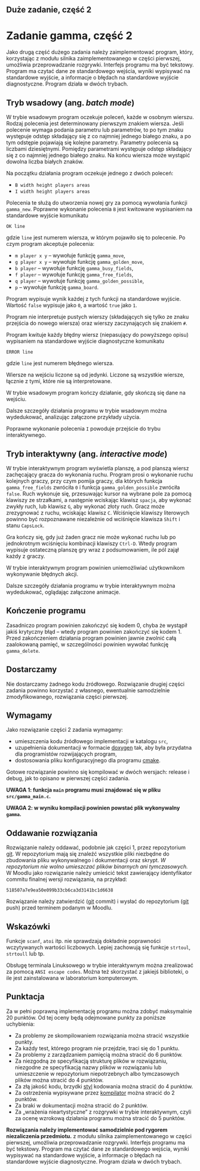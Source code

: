 ## Duże zadanie, część 2

# Zadanie gamma, część 2

Jako drugą część dużego zadania należy zaimplementować program, który, korzystając z modułu silnika zaimplementowanego w części pierwszej, umożliwia przeprowadzanie rozgrywki. Interfejs programu ma być tekstowy. Program ma czytać dane ze standardowego wejścia, wyniki wypisywać na standardowe wyjście, a informacje o błędach na standardowe wyjście diagnostyczne. Program działa w dwóch trybach.

## Tryb wsadowy (ang. _batch mode_)

W trybie wsadowym program oczekuje poleceń, każde w osobnym wierszu. Rodzaj polecenia jest determinowany pierwszym znakiem wiersza. Jeśli polecenie wymaga podania parametru lub parametrów, to po tym znaku występuje odstęp składający się z co najmniej jednego białego znaku, a po tym odstępie pojawiają się kolejne parametry. Parametry polecenia są liczbami dziesiętnymi. Pomiędzy parametrami występuje odstęp składający się z co najmniej jednego białego znaku. Na końcu wiersza może wystąpić dowolna liczba białych znaków.

Na początku działania program oczekuje jednego z dwóch poleceń:

*   `B width height players areas`
*   `I width height players areas`

Polecenia te służą do utworzenia nowej gry za pomocą wywołania funkcji `gamma_new`. Poprawne wykonanie polecenia `B` jest kwitowane wypisaniem na standardowe wyjście komunikatu

`OK line`

gdzie `line` jest numerem wiersza, w którym pojawiło się to polecenie. Po czym program akceptuje polecenia:

*   `m player x y` – wywołuje funkcję `gamma_move`,
*   `g player x y` – wywołuje funkcję `gamma_golden_move`,
*   `b player` – wywołuje funkcję `gamma_busy_fields`,
*   `f player` – wywołuje funkcję `gamma_free_fields`,
*   `q player` – wywołuje funkcję `gamma_golden_possible`,
*   `p` – wywołuje funkcję `gamma_board`.

Program wypisuje wynik każdej z tych funkcji na standardowe wyjście. Wartość `false` wypisuje jako `0`, a wartość `true` jako `1`.

Program nie interpretuje pustych wierszy (składających się tylko ze znaku przejścia do nowego wiersza) oraz wierszy zaczynających się znakiem `#`.

Program kwituje każdy błędny wiersz (niepasujący do powyższego opisu) wypisaniem na standardowe wyjście diagnostyczne komunikatu

`ERROR line`

gdzie `line` jest numerem błędnego wiersza.

Wiersze na wejściu liczone są od jedynki. Liczone są wszystkie wiersze, łącznie z tymi, które nie są interpretowane.

W trybie wsadowym program kończy działanie, gdy skończą się dane na wejściu.

Dalsze szczegóły działania programu w trybie wsadowym można wydedukować, analizując załączone przykłady użycia.

Poprawne wykonanie polecenia `I` powoduje przejście do trybu interaktywnego.

## Tryb interaktywny (ang. _interactive mode_)

W trybie interaktywnym program wyświetla planszę, a pod planszą wiersz zachęcający gracza do wykonania ruchu. Program prosi o wykonanie ruchu kolejnych graczy, przy czym pomija graczy, dla których funkcja `gamma_free_fields` zwróciła `0` i funkcja `gamma_golden_possible` zwróciła `false`. Ruch wykonuje się, przesuwając kursor na wybrane pole za pomocą klawiszy ze strzałkami, a następnie wciskając klawisz `spacja`, aby wykonać zwykły ruch, lub klawisz `G`, aby wykonać złoty ruch. Gracz może zrezygnować z ruchu, wciskając klawisz `C`. Wciśnięcie klawiszy literowych powinno być rozpoznawane niezależnie od wciśnięcie klawisza `Shift` i stanu `CapsLock`.

Gra kończy się, gdy już żaden gracz nie może wykonać ruchu lub po jednokrotnym wciśnięciu kombinacji klawiszy `Ctrl-D`. Wtedy program wypisuje ostateczną planszę gry wraz z podsumowaniem, ile pól zajął każdy z graczy.

W trybie interaktywnym program powinien uniemożliwiać użytkownikom wykonywanie błędnych akcji.

Dalsze szczegóły działania programu w trybie interaktywnym można wydedukować, oglądając załączone animacje.

## Kończenie programu

Zasadniczo program powinien zakończyć się kodem 0, chyba że wystąpił jakiś krytyczny błąd – wtedy program powinien zakończyć się kodem 1. Przed zakończeniem działania program powinien jawnie zwolnić całą zaalokowaną pamięć, w szczególności powinien wywołać funkcję `gamma_delete`.

## Dostarczamy

Nie dostarczamy żadnego kodu źródłowego. Rozwiązanie drugiej części zadania powinno korzystać z własnego, ewentualnie samodzielnie zmodyfikowanego, rozwiązania części pierwszej.

## Wymagamy

Jako rozwiązanie części 2 zadania wymagamy:

*   umieszczenia kodu źródłowego implementacji w katalogu `src`,
*   uzupełnienia dokumentacji w formacie [doxygen](https://moodle.mimuw.edu.pl/mod/page/view.php?id=21498 "Doxygen") tak, aby była przydatna dla programistów rozwijających program,
*   dostosowania pliku konfiguracyjnego dla programu [cmake](https://moodle.mimuw.edu.pl/mod/page/view.php?id=21497 "CMake").

Gotowe rozwiązanie powinno się kompilować w dwóch wersjach: release i debug, jak to opisano w pierwszej części zadania.

**UWAGA 1: funkcja `main` programu musi znajdować się w pliku `src/gamma_main.c`.**

**UWAGA 2: w wyniku kompilacji powinien powstać plik wykonywalny `gamma`.**

## Oddawanie rozwiązania

Rozwiązanie należy oddawać, podobnie jak części 1, przez repozytorium [git](https://moodle.mimuw.edu.pl/mod/page/view.php?id=21494 "Git"). W repozytorium mają się znaleźć wszystkie pliki niezbędne do zbudowania pliku wykonywalnego i dokumentacji oraz skrypt. _W repozytorium nie wolno umieszczać plików binarnych ani tymczasowych._ W Moodlu jako rozwiązanie należy umieścić tekst zawierający identyfikator commitu finalnej wersji rozwiązania, na przykład:

    518507a7e9ea50e099b33cb6ca3d3141bc1d6638

Rozwiązanie należy zatwierdzić ([git](https://moodle.mimuw.edu.pl/mod/page/view.php?id=21494 "Git") commit) i wysłać do repozytorium ([git](https://moodle.mimuw.edu.pl/mod/page/view.php?id=21494 "Git") push) przed terminem podanym w Moodlu.

## Wskazówki

Funkcje `scanf`, `atoi` itp. nie sprawdzają dokładnie poprawności wczytywanych wartości liczbowych. Lepiej zachowują się funkcje `strtoul`, `strtoull` lub tp.

Obsługę terminala Linuksowego w trybie interaktywnym można zrealizować za pomocą `ANSI escape codes`. Można też skorzystać z jakiejś biblioteki, o ile jest zainstalowana w laboratorium komputerowym.

## Punktacja

Za w pełni poprawną implementację programu można zdobyć maksymalnie 20 punktów. Od tej oceny będą odejmowane punkty za poniższe uchybienia:

*   Za problemy ze skompilowaniem rozwiązania można stracić wszystkie punkty.
*   Za każdy test, którego program nie przejdzie, traci się do 1 punktu.
*   Za problemy z zarządzaniem pamięcią można stracić do 6 punktów.
*   Za niezgodną ze specyfikacją strukturę plików w rozwiązaniu, niezgodne ze specyfikacją nazwy plików w rozwiązaniu lub umieszczenie w repozytorium niepotrzebnych albo tymczasowych plików można stracić do 4 punktów.
*   Za złą jakość kodu, brzydki [styl](https://moodle.mimuw.edu.pl/mod/page/view.php?id=21479 "Styl") kodowania można stracić do 4 punktów.
*   Za ostrzeżenia wypisywane przez [kompilator](https://moodle.mimuw.edu.pl/mod/page/view.php?id=21482 "Kompilator") można stracić do 2 punktów.
*   Za braki w dokumentacji można stracić do 2 punktów.
*   Za „wrażenia nieartystyczne” z rozgrywki w trybie interaktywnym, czyli za ocenę wzrokową działania programu można stracić do 5 punktów.

**Rozwiązania należy implementować samodzielnie pod rygorem niezaliczenia przedmiotu.** z modułu silnika zaimplementowanego w części pierwszej, umożliwia przeprowadzanie rozgrywki. Interfejs programu ma być tekstowy. Program ma czytać dane ze standardowego wejścia, wyniki wypisywać na standardowe wyjście, a informacje o błędach na standardowe wyjście diagnostyczne. Program działa w dwóch trybach.

